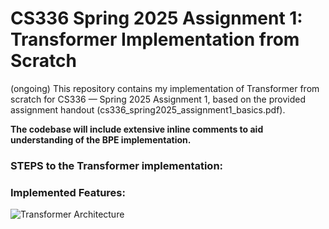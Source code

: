 # CS336 Spring 2025 Assignment 1: Transformer Implementation from Scratch

(ongoing)
This repository contains my implementation of Transformer from scratch for CS336 — Spring 2025 Assignment 1, based on the provided assignment handout (cs336_spring2025_assignment1_basics.pdf).

__The codebase will include extensive inline comments to aid understanding of the BPE implementation.__


### STEPS to the Transformer implementation: 


### Implemented Features:


![Transformer Architecture](assets/architecture.png)
